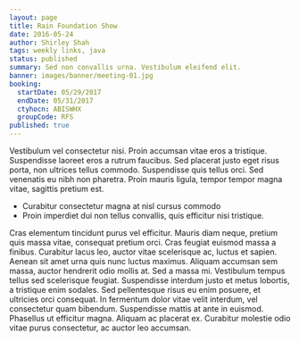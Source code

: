 ```yaml
---
layout: page
title: Rain Foundation Show
date: 2016-05-24
author: Shirley Shah
tags: weekly links, java
status: published
summary: Sed non convallis urna. Vestibulum eleifend elit.
banner: images/banner/meeting-01.jpg
booking:
  startDate: 05/29/2017
  endDate: 05/31/2017
  ctyhocn: ABISWHX
  groupCode: RFS
published: true
---
```

Vestibulum vel consectetur nisi. Proin accumsan vitae eros a tristique. Suspendisse laoreet eros a rutrum faucibus. Sed placerat justo eget risus porta, non ultrices tellus commodo. Suspendisse quis tellus orci. Sed venenatis eu nibh non pharetra. Proin mauris ligula, tempor tempor magna vitae, sagittis pretium est.

* Curabitur consectetur magna at nisl cursus commodo
* Proin imperdiet dui non tellus convallis, quis efficitur nisi tristique.

Cras elementum tincidunt purus vel efficitur. Mauris diam neque, pretium quis massa vitae, consequat pretium orci. Cras feugiat euismod massa a finibus. Curabitur lacus leo, auctor vitae scelerisque ac, luctus et sapien. Aenean sit amet urna quis nunc luctus maximus. Aliquam accumsan sem massa, auctor hendrerit odio mollis at. Sed a massa mi. Vestibulum tempus tellus sed scelerisque feugiat. Suspendisse interdum justo et metus lobortis, a tristique enim sodales. Sed pellentesque risus eu enim posuere, et ultricies orci consequat. In fermentum dolor vitae velit interdum, vel consectetur quam bibendum. Suspendisse mattis at ante in euismod. Phasellus ut efficitur magna. Aliquam ac placerat ex. Curabitur molestie odio vitae purus consectetur, ac auctor leo accumsan.
